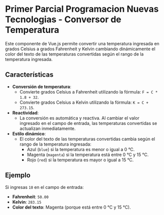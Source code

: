 # Primer Parcial Programacion Nuevas Tecnologias - Conversor de Temperatura 

Este componente de Vue.js permite convertir una temperatura ingresada en grados Celsius a grados Fahrenheit y Kelvin cambiando dinámicamente el color del texto de las temperaturas convertidas según el rango de la temperatura ingresada.

## Características

- **Conversión de temperatura**:
  - Convierte grados Celsius a Fahrenheit utilizando la fórmula: `F = C * 1.8 + 32`.
  - Convierte grados Celsius a Kelvin utilizando la fórmula: `K = C + 273.15`.
- **Reactividad**:
  - La conversión es automática y reactiva. Al cambiar el valor ingresado en el campo de entrada, las temperaturas convertidas se actualizan inmediatamente.
- **Estilo dinámico**:
  - El color del texto de las temperaturas convertidas cambia según el rango de la temperatura ingresada:
    - Azul (`blue`) si la temperatura es menor o igual a 0 °C.
    - Magenta (`magenta`) si la temperatura está entre 0 °C y 15 °C.
    - Rojo (`red`) si la temperatura es mayor o igual a 15 °C.


## Ejemplo

Si ingresas `10` en el campo de entrada:
- **Fahrenheit**: `50.00`
- **Kelvin**: `283.15`
- **Color del texto**: Magenta (porque está entre 0 °C y 15 °C).


